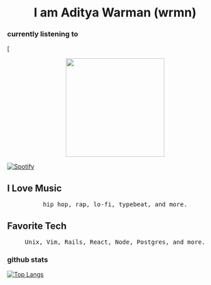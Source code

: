 <h1 align= "center"><b> I am Aditya Warman (wrmn)</b></h1>

### currently listening to
[<p align="center">  <img src="https://media.giphy.com/media/jAe22Ec5iICCk/giphy.gif" width="230px">

  [![Spotify](https://novatorem-mu.vercel.app/api/spotify)](https://open.spotify.com/user/vvxn6h4bjdd96kqvtkrbq2xmw)



## I Love Music
<p align="center">
<samp>
hip hop, rap, lo-fi, typebeat, and more.
</samp>
</p>

## Favorite Tech
<p align="center">
<samp>
Unix, Vim, Rails, React, Node, Postgres, and more.
</samp>
</p>

### github stats
[![Top Langs](https://github-readme-stats.vercel.app/api/top-langs/?username=wrmn&langs_count=8&layout=compact)](https://github.com/anuraghazra/github-readme-stats)
